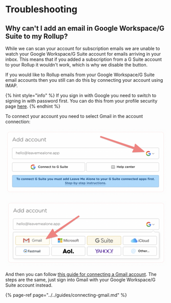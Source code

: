 # Troubleshooting

## Why can't I add an email in Google Workspace/G Suite to my Rollup?

While we can scan your account for subscription emails we are unable to watch your Google Workspace/G Suite account for emails arriving in your inbox. This means that if you added a subscription from a G Suite account to your Rollup it wouldn't work, which is why we disable the button.

If you would like to Rollup emails from your Google Workspace/G Suite email accounts then you still can do this by connecting your account using IMAP.

{% hint style="info" %}
If you sign in with Google you need to switch to signing in with password first. You can do this from your profile security page [here](https://leavemealone.app/app/profile/security).
{% endhint %}

To connect your account you need to select Gmail in the account connection:

![Click the Google icon](../../.gitbook/assets/image%20%2825%29.png)

![Select Gmail and follow the Gmail guide](../../.gitbook/assets/image%20%2822%29.png)

And then you can follow [this guide for connecting a Gmail account](https://help.leavemealone.app/guides/connecting-gmail). The steps are the same, just sign into Gmail with your Google Workspace/G Suite account instead.

{% page-ref page="../../guides/connecting-gmail.md" %}



